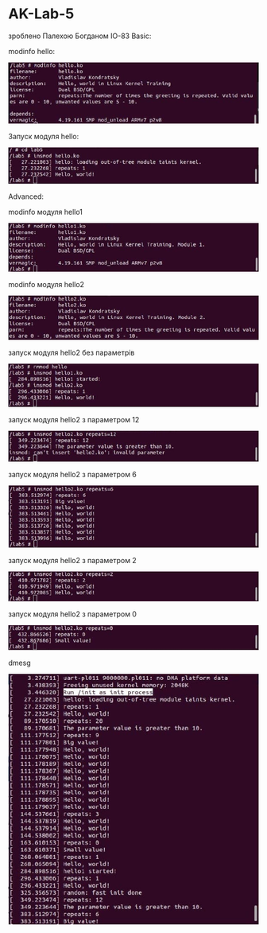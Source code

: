 # AK-Lab-5 # 
зроблено Палехою Богданом ІО-83
Basic:

modinfo hello:

![lab5](img/1.jpg)

Запуск модуля hello:

![lab5](img/2.jpg)

Advanced:

modinfo модуля hello1

![lab5](img/3.jpg)

modinfo модуля hello2

![lab5](img/4.jpg)

запуск модуля hello2 без параметрів

![lab5](img/5.jpg)

запуск модуля hello2 з параметром 12

![lab5](img/6.jpg)

запуск модуля hello2 з параметром 6

![lab5](img/7.jpg)

запуск модуля hello2 з параметром 2

![lab5](img/8.jpg)

запуск модуля hello2 з параметром 0

![lab5](img/9.jpg)

dmesg

![lab5](img/10.jpg)

